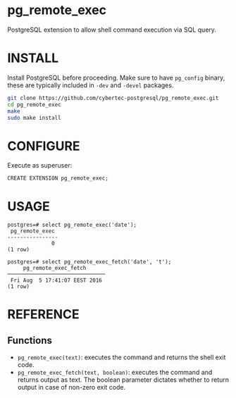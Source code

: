 # pg_remote_exec

PostgreSQL extension to allow shell command execution via SQL query.

# INSTALL

Install PostgreSQL before proceeding. Make sure to have `pg_config` binary,
these are typically included in `-dev` and `-devel` packages.

```bash
git clone https://github.com/cybertec-postgresql/pg_remote_exec.git
cd pg_remote_exec
make
sudo make install
```

# CONFIGURE

Execute as superuser:

```
CREATE EXTENSION pg_remote_exec;
```

# USAGE

```
postgres=# select pg_remote_exec('date');
 pg_remote_exec
----------------
              0
(1 row)

postgres=# select pg_remote_exec_fetch('date', 't');
     pg_remote_exec_fetch
───────────────────────────────
 Fri Aug  5 17:41:07 EEST 2016
(1 row)
```

# REFERENCE

## Functions

* `pg_remote_exec(text)`: executes the command and returns the shell
  exit code.
* `pg_remote_exec_fetch(text, boolean)`: executes the command and returns
  output as text. The boolean parameter dictates whether to return output in
  case of non-zero exit code.

